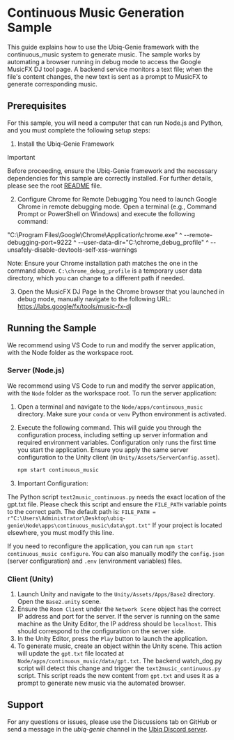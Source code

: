 # Continuous Music Generation Sample

This guide explains how to use the Ubiq-Genie framework with the continuous_music system to generate music. The sample works by automating a browser running in debug mode to access the Google MusicFX DJ tool page. A backend service monitors a text file; when the file's content changes, the new text is sent as a prompt to MusicFX to generate corresponding music.

## Prerequisites

For this sample, you will need a computer that can run Node.js and Python, and you must complete the following setup steps:

1. Install the Ubiq-Genie Framework

> [!IMPORTANT]
> Before proceeding, ensure the Ubiq-Genie framework and the necessary dependencies for this sample are correctly installed. For further details, please see the root [README](../../../README.md) file.

2. Configure Chrome for Remote Debugging
You need to launch Google Chrome in remote debugging mode. Open a terminal (e.g., Command Prompt or PowerShell on Windows) and execute the following command:

"C:\Program Files\Google\Chrome\Application\chrome.exe" ^
--remote-debugging-port=9222 ^
--user-data-dir="C:\chrome_debug_profile" ^
--unsafely-disable-devtools-self-xss-warnings

Note: Ensure your Chrome installation path matches the one in the command above. `C:\chrome_debug_profile` is a temporary user data directory, which you can change to a different path if needed.

3. Open the MusicFX DJ Page
In the Chrome browser that you launched in debug mode, manually navigate to the following URL: https://labs.google/fx/tools/music-fx-dj

## Running the Sample

We recommend using VS Code to run and modify the server application, with the Node folder as the workspace root.

### Server (Node.js)

We recommend using VS Code to run and modify the server application, with the `Node` folder as the workspace root. To run the server application:

1. Open a terminal and navigate to the `Node/apps/continuous_music` directory. Make sure your `conda` or `venv` Python environment is activated.

2. Execute the following command. This will guide you through the configuration process, including setting up server information and required environment variables. Configuration only runs the first time you start the application. Ensure you apply the same server configuration to the Unity client (in `Unity/Assets/ServerConfig.asset`).

    ```bash
    npm start continuous_music
    ```

3. Important Configuration:

The Python script `text2music_continuous.py` needs the exact location of the gpt.txt file. Please check this script and ensure the `FILE_PATH` variable points to the correct path. The default path is:
`FILE_PATH = r"C:\Users\Administrator\Desktop\ubiq-genie\Node\apps\continuous_music\data\gpt.txt"`
If your project is located elsewhere, you must modify this line.

If you need to reconfigure the application, you can run `npm start continuous_music configure`. You can also manually modify the `config.json` (server configuration) and `.env` (environment variables) files.

### Client (Unity)

1. Launch Unity and navigate to the `Unity/Assets/Apps/Base2` directory. Open the `Base2.unity` scene.
2. Ensure the `Room Client` under the `Network Scene` object has the correct IP address and port for the server. If the server is running on the same machine as the Unity Editor, the IP address should be `localhost`. This should correspond to the configuration on the server side.
3. In the Unity Editor, press the `Play` button to launch the application.
4. To generate music, create an object within the Unity scene. This action will update the `gpt.txt` file located at `Node/apps/continuous_music/data/gpt.txt`. The backend watch_dog.py script will detect this change and trigger the `text2music_continuous.py` script. This script reads the new content from `gpt.txt` and uses it as a prompt to generate new music via the automated browser.

## Support

For any questions or issues, please use the Discussions tab on GitHub or send a message in the *ubiq-genie* channel in the [Ubiq Discord server](https://discord.gg/cZYzdcxAAB).

